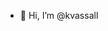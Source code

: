 - 👋 Hi, I’m @kvassall

<!---
kvassall/kvassall is a ✨ special ✨ repository because its `README.md` (this file) appears on your GitHub profile.
You can click the Preview link to take a look at your changes.
--->
